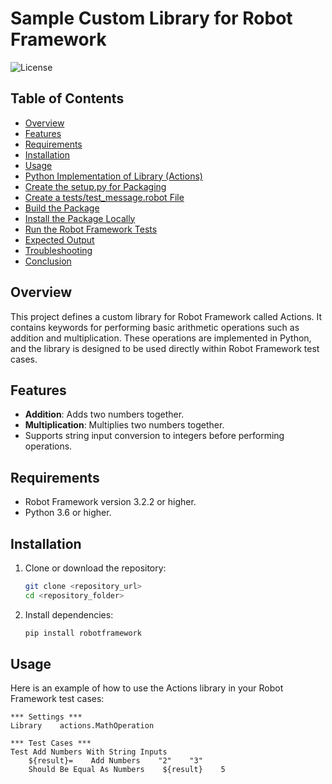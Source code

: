 # Sample Custom Library for Robot Framework

![License](https://img.shields.io/badge/license-MIT-blue)

## Table of Contents

- [Overview](#overview)
- [Features](#features)
- [Requirements](#requirements)
- [Installation](#installation)
- [Usage](#usage)
- [Python Implementation of Library (Actions)](#python-implementation-of-library-actions)
- [Create the setup.py for Packaging](#create-the-setuppy-for-packaging)
- [Create a tests/test_message.robot File](#create-a-testsmessagerobot-file)
- [Build the Package](#build-the-package)
- [Install the Package Locally](#install-the-package-locally)
- [Run the Robot Framework Tests](#run-the-robot-framework-tests)
- [Expected Output](#expected-output)
- [Troubleshooting](#troubleshooting)
- [Conclusion](#conclusion)

## Overview

This project defines a custom library for Robot Framework called Actions. It contains keywords for performing basic arithmetic operations such as addition and multiplication. These operations are implemented in Python, and the library is designed to be used directly within Robot Framework test cases.

## Features

- **Addition**: Adds two numbers together.
- **Multiplication**: Multiplies two numbers together.
- Supports string input conversion to integers before performing operations.

## Requirements

- Robot Framework version 3.2.2 or higher.
- Python 3.6 or higher.

## Installation

1. Clone or download the repository:
   ```sh
   git clone <repository_url>
   cd <repository_folder>
   ```
2. Install dependencies:
   ```sh
   pip install robotframework
   ```

## Usage

Here is an example of how to use the Actions library in your Robot Framework test cases:

```robot
*** Settings ***
Library    actions.MathOperation

*** Test Cases ***
Test Add Numbers With String Inputs
    ${result}=    Add Numbers    "2"    "3"
    Should Be Equal As Numbers    ${result}    5
```
